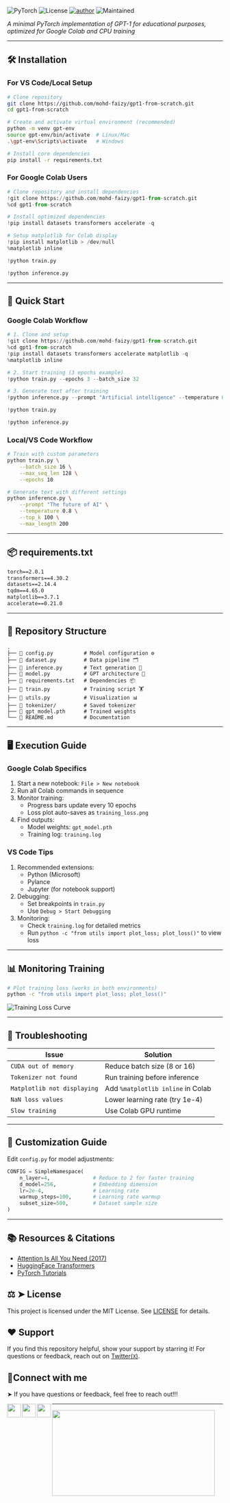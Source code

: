 
![PyTorch](https://img.shields.io/badge/PyTorch-2.0+-red?logo=pytorch)
![License](https://img.shields.io/badge/License-MIT-green)
[![author](https://img.shields.io/badge/author-mohd--faizy-red)](https://github.com/mohd-faizy)
![Maintained](https://img.shields.io/maintenance/yes/2025)

*A minimal PyTorch implementation of GPT-1 for educational purposes, optimized for Google Colab and CPU training*

---

## 🛠️ Installation

### For VS Code/Local Setup
```bash
# Clone repository
git clone https://github.com/mohd-faizy/gpt1-from-scratch.git
cd gpt1-from-scratch

# Create and activate virtual environment (recommended)
python -m venv gpt-env
source gpt-env/bin/activate  # Linux/Mac
.\gpt-env\Scripts\activate   # Windows

# Install core dependencies
pip install -r requirements.txt
```

### For Google Colab Users

```python
# Clone repository and install dependencies
!git clone https://github.com/mohd-faizy/gpt1-from-scratch.git
%cd gpt1-from-scratch

# Install optimized dependencies
!pip install datasets transformers accelerate -q

# Setup matplotlib for Colab display
!pip install matplotlib > /dev/null
%matplotlib inline

!python train.py 

!python inference.py
```

---

## 🚀 Quick Start

### Google Colab Workflow

```python
# 1. Clone and setup
!git clone https://github.com/mohd-faizy/gpt1-from-scratch.git
%cd gpt1-from-scratch
!pip install datasets transformers accelerate matplotlib -q
%matplotlib inline

# 2. Start training (3 epochs example)
!python train.py --epochs 3 --batch_size 32

# 3. Generate text after training
!python inference.py --prompt "Artificial intelligence" --temperature 0.7

!python train.py 

!python inference.py
```

### Local/VS Code Workflow

```bash
# Train with custom parameters
python train.py \
    --batch_size 16 \
    --max_seq_len 128 \
    --epochs 10

# Generate text with different settings
python inference.py \
    --prompt "The future of AI" \
    --temperature 0.8 \
    --top_k 100 \
    --max_length 200
```

---

## 📦 requirements.txt

```txt
torch==2.0.1
transformers==4.30.2
datasets==2.14.4
tqdm==4.65.0
matplotlib==3.7.1
accelerate==0.21.0
```

---

## 📂 Repository Structure

```
.
├── 📄 config.py          # Model configuration ⚙️
├── 📄 dataset.py         # Data pipeline 🗂️
├── 📄 inference.py       # Text generation 💬
├── 📄 model.py           # GPT architecture 🧩
├── 📄 requirements.txt   # Dependencies 📦
├── 📄 train.py           # Training script 🏋️
├── 📄 utils.py           # Visualization 📊
├── 📁 tokenizer/         # Saved tokenizer
├── 📄 gpt_model.pth      # Trained weights
└── 📄 README.md          # Documentation
```

---

## 🖥️ Execution Guide

### Google Colab Specifics

1. Start a new notebook: `File > New notebook`
2. Run all Colab commands in sequence
3. Monitor training:
   - Progress bars update every 10 epochs
   - Loss plot auto-saves as `training_loss.png`
4. Find outputs:
   - Model weights: `gpt_model.pth`
   - Training log: `training.log`

### VS Code Tips

1. Recommended extensions:
   - Python (Microsoft)
   - Pylance
   - Jupyter (for notebook support)
2. Debugging:
   - Set breakpoints in `train.py`
   - Use `Debug > Start Debugging`
3. Monitoring:
   - Check `training.log` for detailed metrics
   - Run `python -c "from utils import plot_loss; plot_loss()"` to view loss

---

## 📊 Monitoring Training

```bash
# Plot training loss (works in both environments)
python -c "from utils import plot_loss; plot_loss()"
```

![Training Loss Curve](training_loss.png)

---

## 🚨 Troubleshooting

| Issue                        | Solution                          |
|------------------------------|-----------------------------------|
| `CUDA out of memory`         | Reduce batch size (8 or 16)       |
| `Tokenizer not found`        | Run training before inference     |
| `Matplotlib not displaying`  | Add `%matplotlib inline` in Colab |
| `NaN loss values`            | Lower learning rate (try 1e-4)    |
| `Slow training`              | Use Colab GPU runtime             |

---

## 🔧 Customization Guide

Edit `config.py` for model adjustments:

```python
CONFIG = SimpleNamespace(
    n_layer=4,              # Reduce to 2 for faster training
    d_model=256,            # Embedding dimension
    lr=2e-4,                # Learning rate
    warmup_steps=100,       # Learning rate warmup
    subset_size=500,        # Dataset sample size
)
```

---

## 📚 Resources & Citations

- [Attention Is All You Need (2017)](https://arxiv.org/abs/1706.03762)
- [HuggingFace Transformers](https://github.com/huggingface/transformers)
- [PyTorch Tutorials](https://pytorch.org/tutorials/)


## ⚖ ➤ License

This project is licensed under the MIT License. See [LICENSE](LICENSE) for details.

## ❤️ Support

If you find this repository helpful, show your support by starring it! For questions or feedback, reach out on [Twitter(`X`)](https://twitter.com/F4izy).

## 🔗Connect with me

➤ If you have questions or feedback, feel free to reach out!!!

[<img align="left" src="https://cdn4.iconfinder.com/data/icons/social-media-icons-the-circle-set/48/twitter_circle-512.png" width="32px"/>][twitter]
[<img align="left" src="https://cdn-icons-png.flaticon.com/512/145/145807.png" width="32px"/>][linkedin]
[<img align="left" src="https://cdn-icons-png.flaticon.com/512/2626/2626299.png" width="32px"/>][Portfolio]

[twitter]: https://twitter.com/F4izy
[linkedin]: https://www.linkedin.com/in/mohd-faizy/
[Portfolio]: https://ai.stackexchange.com/users/36737/faizy?tab=profile

---

<img src="https://github-readme-stats.vercel.app/api?username=mohd-faizy&show_icons=true" width=380px height=200px />

